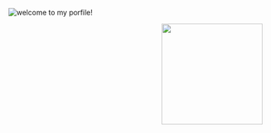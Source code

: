 ![welcome to my porfile!](https://github-readme-stats.vercel.app/api/top-langs/?username=zheshigewenti&hide_progress=true)

<!--   grid-snake -->
<!-- ![](https://github.com/zheshigewenti/github-contribution-grid-snake.svg) -->

<img align= "right" width= "200" src= "https://pa1.narvii.com/6580/8098c6e9207376889eeb0532d9f5a0723c4d73f5_hq.gif"/>


